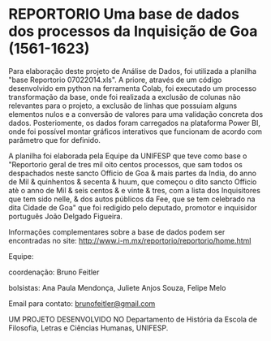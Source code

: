 # REPORTORIO Uma base de dados dos processos da Inquisição de Goa (1561-1623)

Para elaboração deste projeto de Análise de Dados, foi utilizada a planilha "base Reportorio 07022014.xls". 
A priore, através de um código desenvolvido em python na ferramenta Colab,  foi executado um processo transformação da base, onde foi realizada a exclusão de colunas não relevantes para o projeto, a exclusão de linhas que possuiam alguns elementos nulos e a conversão de valores para uma validação concreta dos dados. Posteriomente, os dados foram carregados na plataforma Power BI, onde foi possível montar gráficos interativos que funcionam de acordo com parâmetro que for definido.

A planilha foi elaborada pela Equipe da UNIFESP que teve como base o "Reportorio geral de tres mil oito centos processos, que sam todos os despachados neste sancto Officio de Goa & mais partes da India, do anno de Mil & quinhentos & secenta & huum, que começou o dito sancto Officio atè o anno de Mil & seis centos & e vinte & tres, com a lista dos Inquisitores que tem sido nelle, & dos autos públicos da Fee, que se tem celebrado na dita Cidade de Goa" que foi redigido pelo deputado, promotor e inquisidor português João Delgado Figueira.

Informações complementares sobre a base de dados podem ser encontradas no site: http://www.i-m.mx/reportorio/reportorio/home.html

Equipe:

coordenação: Bruno Feitler

bolsistas: Ana Paula Mendonça, Juliete Anjos Souza, Felipe Melo

Email para contato: brunofeitler@gmail.com

UM PROJETO DESENVOLVIDO NO Departamento de História da Escola de Filosofia, Letras e Ciências Humanas, UNIFESP.


